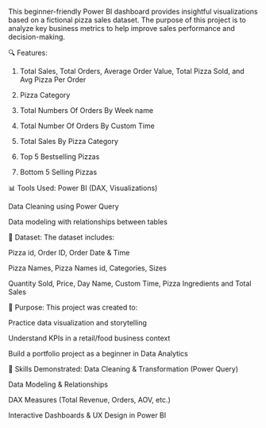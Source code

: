 This beginner-friendly Power BI dashboard provides insightful visualizations based on a fictional pizza sales dataset. The purpose of this project is to analyze key business metrics to help improve sales performance and decision-making.

🔍 Features:
1. Total Sales, Total Orders,  Average Order Value, Total Pizza Sold, and Avg Pizza Per Order

2. Pizza Category

3. Total Numbers Of Orders By Week name

4. Total Number Of Orders By Custom Time

5. Total Sales By Pizza Category 

6. Top 5 Bestselling Pizzas

7. Bottom 5 Selling Pizzas

📊 Tools Used:
Power BI (DAX, Visualizations)

Data Cleaning using Power Query

Data modeling with relationships between tables

📁 Dataset:
The dataset includes:

Pizza id, Order ID, Order Date & Time

Pizza Names, Pizza Names id, Categories, Sizes

Quantity Sold, Price, Day Name, Custom Time, Pizza Ingredients and Total Sales

🎯 Purpose:
This project was created to:

Practice data visualization and storytelling

Understand KPIs in a retail/food business context

Build a portfolio project as a beginner in Data Analytics

📌 Skills Demonstrated:
Data Cleaning & Transformation (Power Query)

Data Modeling & Relationships

DAX Measures (Total Revenue, Orders, AOV, etc.)

Interactive Dashboards & UX Design in Power BI
